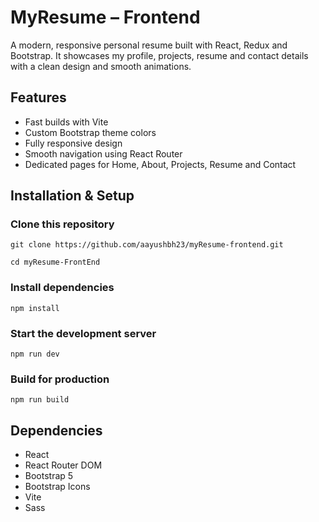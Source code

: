 # MyResume – Frontend

A modern, responsive personal resume built with React, Redux and Bootstrap.
It showcases my profile, projects, resume and contact details with a clean design and smooth animations.

## Features

- Fast builds with Vite
- Custom Bootstrap theme colors
- Fully responsive design
- Smooth navigation using React Router
- Dedicated pages for Home, About, Projects, Resume and Contact

## Installation & Setup

### Clone this repository

`git clone https://github.com/aayushbh23/myResume-frontend.git`

`cd myResume-FrontEnd`

### Install dependencies

`npm install`

### Start the development server

`npm run dev`

### Build for production

`npm run build`

## Dependencies

- React
- React Router DOM
- Bootstrap 5
- Bootstrap Icons
- Vite
- Sass
